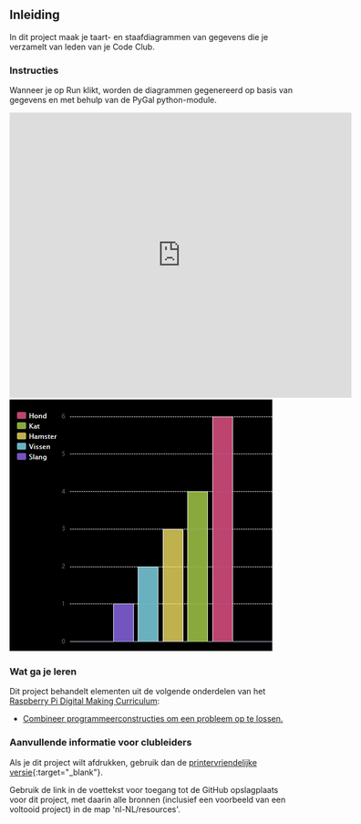 ## Inleiding

In dit project maak je taart- en staafdiagrammen van gegevens die je verzamelt van leden van je Code Club.

### Instructies

Wanneer je op Run klikt, worden de diagrammen gegenereerd op basis van gegevens en met behulp van de PyGal python-module.

<div class="trinket">
  <iframe src="https://trinket.io/embed/python/faac84e130?outputOnly=true&start=result" width="600" height="500" frameborder="0" marginwidth="0" marginheight="0" allowfullscreen>
  </iframe>
  <img src="images/pets-finished.png">
</div>

### Wat ga je leren

Dit project behandelt elementen uit de volgende onderdelen van het [Raspberry Pi Digital Making Curriculum](http://rpf.io/curriculum):

+ [Combineer programmeerconstructies om een ​​probleem op te lossen.](https://www.raspberrypi.org/curriculum/programming/builder/)

### Aanvullende informatie voor clubleiders

Als je dit project wilt afdrukken, gebruik dan de [printervriendelijke versie](https://projects.raspberrypi.org/nl-NL/projects/about-me/print){:target="_blank"}.

Gebruik de link in de voettekst voor toegang tot de GitHub opslagplaats voor dit project, met daarin alle bronnen (inclusief een voorbeeld van een voltooid project) in de map 'nl-NL/resources'.